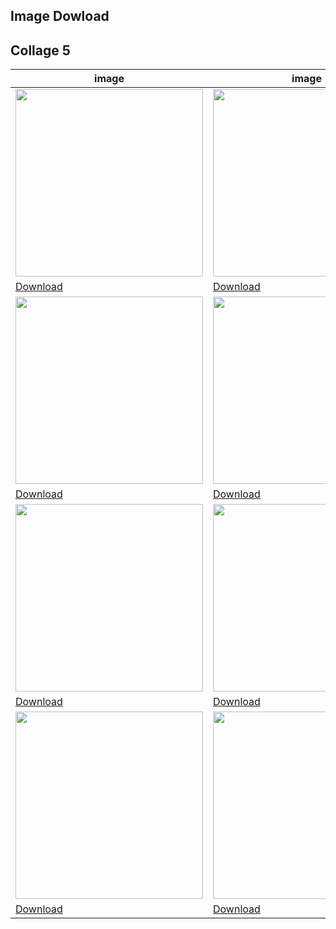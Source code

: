 ## Image Dowload

## Collage 5

|image|image|image|image|image|image|image|image|image|image|
|---|---|---|---|---|---|---|---|---|---|
 | <img src="../assets/collage5/bull.jpg" width="300px" /> | <img src="../assets/collage5/cliff.jpg" width="300px" /> | <img src="../assets/collage5/climbing.jpg" width="300px" /> | <img src="../assets/collage5/dwarves.jpg" width="300px" /> | <img src="../assets/collage5/food.jpg" width="300px" /> | <img src="../assets/collage5/hosts.jpg" width="300px" /> | <img src="../assets/collage5/hut_trq.jpg" width="300px" /> | <img src="../assets/collage5/hut.jpg" width="300px" /> | <img src="../assets/collage5/hut10.jpg" width="300px" /> | <img src="../assets/collage5/hut3.jpg" width="300px" /> | 
 | [Download](https://sigrid-paintings.s3.amazonaws.com/assets/collage5/bull.jpg) | [Download](https://sigrid-paintings.s3.amazonaws.com/assets/collage5/cliff.jpg) | [Download](https://sigrid-paintings.s3.amazonaws.com/assets/collage5/climbing.jpg) | [Download](https://sigrid-paintings.s3.amazonaws.com/assets/collage5/dwarves.jpg) | [Download](https://sigrid-paintings.s3.amazonaws.com/assets/collage5/food.jpg) | [Download](https://sigrid-paintings.s3.amazonaws.com/assets/collage5/hosts.jpg) | [Download](https://sigrid-paintings.s3.amazonaws.com/assets/collage5/hut_trq.jpg) | [Download](https://sigrid-paintings.s3.amazonaws.com/assets/collage5/hut.jpg) | [Download](https://sigrid-paintings.s3.amazonaws.com/assets/collage5/hut10.jpg) | [Download](https://sigrid-paintings.s3.amazonaws.com/assets/collage5/hut3.jpg) | 
 | <img src="../assets/collage5/hut4.jpg" width="300px" /> | <img src="../assets/collage5/hut5.jpg" width="300px" /> | <img src="../assets/collage5/hut6.jpg" width="300px" /> | <img src="../assets/collage5/hut7.jpg" width="300px" /> | <img src="../assets/collage5/hut8.jpg" width="300px" /> | <img src="../assets/collage5/hut9.jpg" width="300px" /> | <img src="../assets/collage5/huts.jpg" width="300px" /> | <img src="../assets/collage5/image1.jpg" width="300px" /> | <img src="../assets/collage5/image2.jpg" width="300px" /> | <img src="../assets/collage5/interior1.jpg" width="300px" /> | 
 | [Download](https://sigrid-paintings.s3.amazonaws.com/assets/collage5/hut4.jpg) | [Download](https://sigrid-paintings.s3.amazonaws.com/assets/collage5/hut5.jpg) | [Download](https://sigrid-paintings.s3.amazonaws.com/assets/collage5/hut6.jpg) | [Download](https://sigrid-paintings.s3.amazonaws.com/assets/collage5/hut7.jpg) | [Download](https://sigrid-paintings.s3.amazonaws.com/assets/collage5/hut8.jpg) | [Download](https://sigrid-paintings.s3.amazonaws.com/assets/collage5/hut9.jpg) | [Download](https://sigrid-paintings.s3.amazonaws.com/assets/collage5/huts.jpg) | [Download](https://sigrid-paintings.s3.amazonaws.com/assets/collage5/image1.jpg) | [Download](https://sigrid-paintings.s3.amazonaws.com/assets/collage5/image2.jpg) | [Download](https://sigrid-paintings.s3.amazonaws.com/assets/collage5/interior1.jpg) | 
 | <img src="../assets/collage5/interior2.jpg" width="300px" /> | <img src="../assets/collage5/kitchen.jpg" width="300px" /> | <img src="../assets/collage5/meadow.jpg" width="300px" /> | <img src="../assets/collage5/meadow2.jpg" width="300px" /> | <img src="../assets/collage5/mountain.jpg" width="300px" /> | <img src="../assets/collage5/mountain2.jpg" width="300px" /> | <img src="../assets/collage5/mountain3.jpg" width="300px" /> | <img src="../assets/collage5/mum1.jpg" width="300px" /> | <img src="../assets/collage5/mum2.jpg" width="300px" /> | <img src="../assets/collage5/oven.jpg" width="300px" /> | 
 | [Download](https://sigrid-paintings.s3.amazonaws.com/assets/collage5/interior2.jpg) | [Download](https://sigrid-paintings.s3.amazonaws.com/assets/collage5/kitchen.jpg) | [Download](https://sigrid-paintings.s3.amazonaws.com/assets/collage5/meadow.jpg) | [Download](https://sigrid-paintings.s3.amazonaws.com/assets/collage5/meadow2.jpg) | [Download](https://sigrid-paintings.s3.amazonaws.com/assets/collage5/mountain.jpg) | [Download](https://sigrid-paintings.s3.amazonaws.com/assets/collage5/mountain2.jpg) | [Download](https://sigrid-paintings.s3.amazonaws.com/assets/collage5/mountain3.jpg) | [Download](https://sigrid-paintings.s3.amazonaws.com/assets/collage5/mum1.jpg) | [Download](https://sigrid-paintings.s3.amazonaws.com/assets/collage5/mum2.jpg) | [Download](https://sigrid-paintings.s3.amazonaws.com/assets/collage5/oven.jpg) | 
 | <img src="../assets/collage5/oven2.jpg" width="300px" /> | <img src="../assets/collage5/sign.jpg" width="300px" /> | <img src="../assets/collage5/sign2.jpg" width="300px" /> | <img src="../assets/collage5/snow1.jpg" width="300px" /> | <img src="../assets/collage5/snow2.jpg" width="300px" /> | <img src="../assets/collage5/snow3.jpg" width="300px" /> | <img src="../assets/collage5/snow4.jpg" width="300px" /> | <img src="../assets/collage5/sunset.jpg" width="300px" /> | <img src="../assets/collage5/view1.jpg" width="300px" /> |  | 
 | [Download](https://sigrid-paintings.s3.amazonaws.com/assets/collage5/oven2.jpg) | [Download](https://sigrid-paintings.s3.amazonaws.com/assets/collage5/sign.jpg) | [Download](https://sigrid-paintings.s3.amazonaws.com/assets/collage5/sign2.jpg) | [Download](https://sigrid-paintings.s3.amazonaws.com/assets/collage5/snow1.jpg) | [Download](https://sigrid-paintings.s3.amazonaws.com/assets/collage5/snow2.jpg) | [Download](https://sigrid-paintings.s3.amazonaws.com/assets/collage5/snow3.jpg) | [Download](https://sigrid-paintings.s3.amazonaws.com/assets/collage5/snow4.jpg) | [Download](https://sigrid-paintings.s3.amazonaws.com/assets/collage5/sunset.jpg) | [Download](https://sigrid-paintings.s3.amazonaws.com/assets/collage5/view1.jpg) |  | 